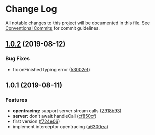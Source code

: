 # Change Log

All notable changes to this project will be documented in this file.
See [Conventional Commits](https://conventionalcommits.org) for commit guidelines.

## [1.0.2](https://github.com/edvardchen/node-grpc-experimental-server-interceptors/compare/v1.0.1...v1.0.2) (2019-08-12)


### Bug Fixes

* fix onFinished typing error ([53002ef](https://github.com/edvardchen/node-grpc-experimental-server-interceptors/commit/53002ef))





## 1.0.1 (2019-08-11)


### Features

* **opentracing:** support server stream calls ([2918b93](https://github.com/edvardchen/node-grpc-experimental-server-interceptors/commit/2918b93))
* **server:** don't await handleCall ([cf850cf](https://github.com/edvardchen/node-grpc-experimental-server-interceptors/commit/cf850cf))
* first version ([f724e06](https://github.com/edvardchen/node-grpc-experimental-server-interceptors/commit/f724e06))
* implement interceptor opentracing ([a6300ea](https://github.com/edvardchen/node-grpc-experimental-server-interceptors/commit/a6300ea))
